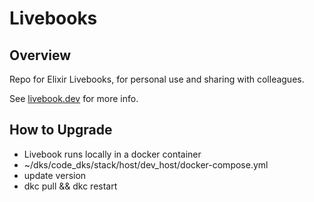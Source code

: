 # Livebooks

## Overview 

Repo for Elixir Livebooks, for personal use and sharing with colleagues.

See [livebook.dev](http://livebook.dev) for more info.

## How to Upgrade 

- Livebook runs locally in a docker container 
- ~/dks/code_dks/stack/host/dev_host/docker-compose.yml 
- update version
- dkc pull && dkc restart
